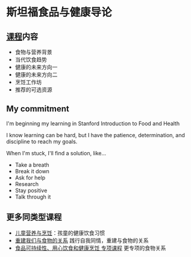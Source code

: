 # 斯坦福食品与健康导论

## [课程](https://www.coursera.org/learn/food-and-health)内容

- 食物与营养背景
- 当代饮食趋势
- 健康的未来方向一
- 健康的未来方向二
- 烹饪工作坊
- 推荐的可选资源


## My commitment

I'm beginning my learning in Stanford Introduction to Food and Health

I know learning can be hard, but I have the patience, determination, and discipline to reach my goals.


When I'm stuck, I'll find a solution, like…


- Take a breath
- Break it down
- Ask for help
- Research
- Stay positive
- Talk through it


## 更多同类型课程

- [儿童营养与烹饪](https://www.coursera.org/learn/childnutrition)：孩童的健康饮食习惯
- [重建我们与食物的关系](https://www.coursera.org/learn/food-relationship-mindful-eating-health) 践行自我同情，重建与食物的关系
- [食品可持续性、用心饮食和健康烹饪 专项课程](https://www.coursera.org/specializations/food-sustainability-mindful-eating-healthy-cooking) 更专项的食物关系
